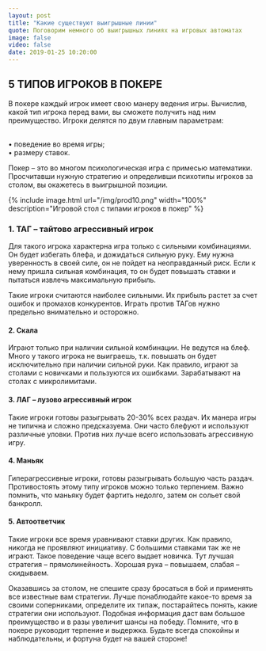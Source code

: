 ```yaml
---
layout: post
title: "Какие существуют выигрышные линии"
quote: Поговорим немного об выигрышных линиях на игровых автоматах
image: false
video: false
date: 2019-01-25 10:20:00
---
```


## 5 ТИПОВ ИГРОКОВ В ПОКЕРЕ

В покере каждый игрок имеет свою манеру ведения игры. Вычислив, какой тип игрока перед вами, вы сможете получить над ним преимущество. Игроки делятся по двум главным параметрам:

<br>• поведение во время игры;
<br>• размеру ставок.

Покер – это во многом психологическая игра с примесью математики. Просчитавши нужную стратегию и определивши психотипы игроков за столом, вы окажетесь в выигрышной позиции. 

{% include image.html url="/img/prod10.png" width="100%" description="Игровой стол с типами игроков в покер" %}

### 1. ТАГ – тайтово агрессивный игрок

Для такого игрока характерна игра только с сильными комбинациями. Он будет избегать блефа, и дожидаться сильную руку. Ему нужна уверенность в своей силе, он не пойдет на неоправданный риск. Если к нему пришла сильная комбинация, то он будет повышать ставки и пытаться извлечь максимальную прибыль. 

Такие игроки считаются наиболее сильными. Их прибыль растет за счет ошибок и промахов конкурентов. Играть против ТАГов нужно предельно внимательно и осторожно. 

#### 2. Скала

Играют только при наличии сильной комбинации. Не ведутся на блеф. Много у такого игрока не выиграешь, т.к. повышать он будет исключительно при наличии сильной руки. Как правило, играют за столами с новичками и пользуются их ошибками. Зарабатывают на столах с микролимитами.

#### 3. ЛАГ – лузово агрессивный игрок

Такие игроки готовы разыгрывать 20-30% всех раздач. Их манера игры не типична и сложно предсказуема. Они часто блефуют и используют различные уловки. Против них лучше всего использовать агрессивную игру. 

#### 4. Маньяк

Гиперагрессивные игроки, готовы разыгрывать большую часть раздач. Противостоять этому типу игроков можно только терпением. Важно помнить, что маньяку будет фартить недолго, затем он сольет свой банкролл. 

#### 5. Автоответчик

Такие игроки все время уравнивают ставки других. Как правило, никогда не проявляют инициативу. С большими ставками так же не играют. Такое поведение чаще всего выдает новичка. Тут лучшая стратегия – прямолинейность. Хорошая рука – повышаем, слабая – скидываем.

Оказавшись за столом, не спешите сразу бросаться в бой и применять все известные вам стратегии. Лучше понаблюдайте какое-то время за своими соперниками, определите их типаж, постарайтесь понять, какие стратегии они используют. Подобная информация даст вам большое преимущество и в разы увеличит шансы на победу. Помните, что в покере руководит терпение и выдержка. Будьте всегда спокойны и наблюдательны, и фортуна будет на вашей стороне!
